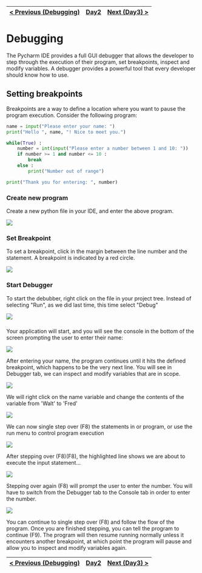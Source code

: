 |[< Previous (Debugging)](Debugging.md) | [Day2](../README.md)| [Next (Day3) >](../README.md) |
|----|----|----|
# Debugging

The Pycharm IDE provides a full GUI debugger that allows the developer to step through the 
execution of their program, set breakpoints, inspect and modify variables.  A debugger
provides a powerful tool that every developer should know how to use.

## Setting breakpoints

Breakpoints are a way to define a location where you want to pause the program execution.
Consider the following program:

```python
name = input("Please enter your name: ")
print("Hello ", name, "! Nice to meet you.")

while(True) :
    number = int(input("Please enter a number between 1 and 10: "))
    if number >= 1 and number <= 10 :
        break
    else :
        print("Number out of range")

print("Thank you for entering: ", number)
```

### Create new program

Create a new python file in your IDE, and enter the above program.

![](.Debugging_images/setup.png)

### Set Breakpoint

To set a breakpoint, click in the margin between the line number and the statement. A breakpoint
is indicated by a red circle.

![](.Debugging_images/setBreakpoint.png)

### Start Debugger

To start the debubber, right click on the file in your project tree.  Instead of selecting
"Run", as we did last time, this time select "Debug"

![](.Debugging_images/debug.png)

###

Your application will start, and you will see the console in the bottom of the screen
prompting the user to enter their name:

![](.Debugging_images/debugRunning.png)

After entering your name, the program continues until it hits the defined breakpoint, which
happens to be the very next line.  You will see in Debugger tab, we can inspect and modify
variables that are in scope.

![](.Debugging_images/break.png)

We will right click on the name variable and change the contents of the variable from 'Walt'
to 'Fred'

![](.Debugging_images/fred.png)

We can now single step over (F8) the statements in or program, or use the run menu to control 
program execution

![](.Debugging_images/run_menu.png)

After stepping over (F8)(F8), the highlighted line shows we are about to execute the
input statement... 

![](.Debugging_images/about_to_enter.png)

Stepping over again (F8) will prompt the user to enter the number. You will have to 
switch from the Debugger tab to the Console tab in order to enter the number.

![](.Debugging_images/number.png)

You can continue to single step over (F8) and follow the flow of the program. 
Once you are finished stepping, you can tell the program to continue (F9). 
The program will then resume running normally unless it encounters another
breakpoint, at which point the program will pause and allow you to inspect and
modify variables again.

|[< Previous (Debugging)](Debugging.md) | [Day2](../README.md)| [Next (Day3) >](../README.md) |
|----|----|----|